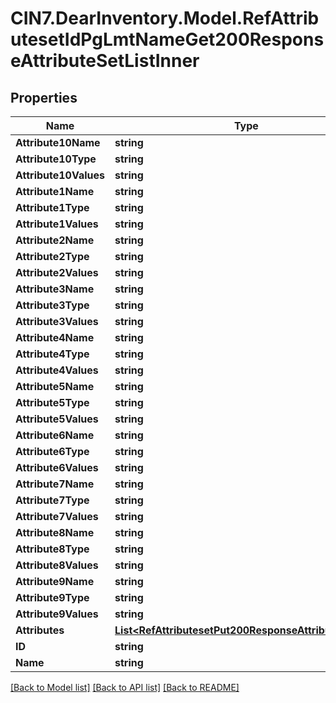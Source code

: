 # CIN7.DearInventory.Model.RefAttributesetIdPgLmtNameGet200ResponseAttributeSetListInner

## Properties

| Name                  | Type                                                                                                            | Description | Notes      |
| --------------------- | --------------------------------------------------------------------------------------------------------------- | ----------- | ---------- |
| **Attribute10Name**   | **string**                                                                                                      |             | [optional] |
| **Attribute10Type**   | **string**                                                                                                      |             | [optional] |
| **Attribute10Values** | **string**                                                                                                      |             | [optional] |
| **Attribute1Name**    | **string**                                                                                                      |             | [optional] |
| **Attribute1Type**    | **string**                                                                                                      |             | [optional] |
| **Attribute1Values**  | **string**                                                                                                      |             | [optional] |
| **Attribute2Name**    | **string**                                                                                                      |             | [optional] |
| **Attribute2Type**    | **string**                                                                                                      |             | [optional] |
| **Attribute2Values**  | **string**                                                                                                      |             | [optional] |
| **Attribute3Name**    | **string**                                                                                                      |             | [optional] |
| **Attribute3Type**    | **string**                                                                                                      |             | [optional] |
| **Attribute3Values**  | **string**                                                                                                      |             | [optional] |
| **Attribute4Name**    | **string**                                                                                                      |             | [optional] |
| **Attribute4Type**    | **string**                                                                                                      |             | [optional] |
| **Attribute4Values**  | **string**                                                                                                      |             | [optional] |
| **Attribute5Name**    | **string**                                                                                                      |             | [optional] |
| **Attribute5Type**    | **string**                                                                                                      |             | [optional] |
| **Attribute5Values**  | **string**                                                                                                      |             | [optional] |
| **Attribute6Name**    | **string**                                                                                                      |             | [optional] |
| **Attribute6Type**    | **string**                                                                                                      |             | [optional] |
| **Attribute6Values**  | **string**                                                                                                      |             | [optional] |
| **Attribute7Name**    | **string**                                                                                                      |             | [optional] |
| **Attribute7Type**    | **string**                                                                                                      |             | [optional] |
| **Attribute7Values**  | **string**                                                                                                      |             | [optional] |
| **Attribute8Name**    | **string**                                                                                                      |             | [optional] |
| **Attribute8Type**    | **string**                                                                                                      |             | [optional] |
| **Attribute8Values**  | **string**                                                                                                      |             | [optional] |
| **Attribute9Name**    | **string**                                                                                                      |             | [optional] |
| **Attribute9Type**    | **string**                                                                                                      |             | [optional] |
| **Attribute9Values**  | **string**                                                                                                      |             | [optional] |
| **Attributes**        | [**List&lt;RefAttributesetPut200ResponseAttributesInner&gt;**](RefAttributesetPut200ResponseAttributesInner.md) |             | [optional] |
| **ID**                | **string**                                                                                                      |             | [optional] |
| **Name**              | **string**                                                                                                      |             | [optional] |

[[Back to Model list]](../README.md#documentation-for-models) [[Back to API list]](../README.md#documentation-for-api-endpoints) [[Back to README]](../README.md)
